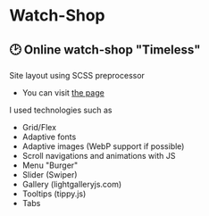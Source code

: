 # Watch-Shop

## 🕑 Online watch-shop "Timeless"

Site layout using SCSS preprocessor

- You can visit [the page](https://alexdubovtsev.github.io/Watch-Shop/)

I used technologies such as 
* Grid/Flex
* Adaptive fonts
* Adaptive images (WebP support if possible)
* Scroll navigations and animations with JS
* Menu "Burger"
* Slider (Swiper)
* Gallery (lightgalleryjs.com)
* Tooltips (tippy.js)
* Tabs

